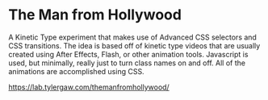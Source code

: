 The Man from Hollywood
=======================

A Kinetic Type experiment that makes use of Advanced CSS selectors and CSS transitions. The idea is based off of kinetic type videos that are usually created using After Effects, Flash, or other animation tools. Javascript is used, but minimally, really just to turn class names on and off. All of the animations are accomplished using CSS. 

https://lab.tylergaw.com/themanfromhollywood/
